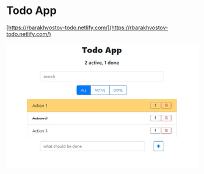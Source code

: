 # Todo App

[https://rbarakhvostov-todo.netlify.com/](https://rbarakhvostov-todo.netlify.com/)

![Todo App](./src/images/todoApp.jpg)
